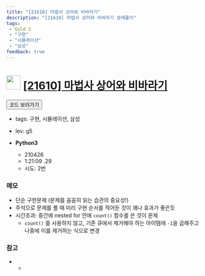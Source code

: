 ```yaml
---
title: "[21610] 마법사 상어와 비바라기"
description: "[21610] 마법사 상어와 비바라기 문제풀이"
tags: 
 - Gold 5
 - "구현"
 - "시뮬레이션"
 - "삼성"
feedback: true
---
```

<h1><img src="https://doky.space/assets/icpclev/g5.svg" height="37px"> <a href="http://icpc.me/21610" target="_blank">[21610] 마법사 상어와 비바라기</a></h1>

<a href="https://github.com/DokySp/acmicpc-practice/tree/master/21610"><button class="btn btn-info">코드 보러가기</button></a>

- tags: 구현, 시뮬레이션, 삼성
- lev: g5

- **Python3**
  - 210426
  - 1:21:09 .29
  - 시도: 2번

### 메모
 - 단순 구현문제 (문제를 꼼꼼히 읽는 습관의 중요성!)
 - 주석으로 문제를 풀 때 미리 구현 순서를 적어둔 것이 꽤나 효과가 좋은듯
 - 시간초과: 중간에 nested for 안에 `count()` 함수를 쓴 것이 문제
    - `count()` 를 사용하지 않고, 기존 큐에서 제거해야 하는 아이템에 `-1`을 곱해주고 나중에 이를 제거하는 식으로 변경

### 참고
 - -
